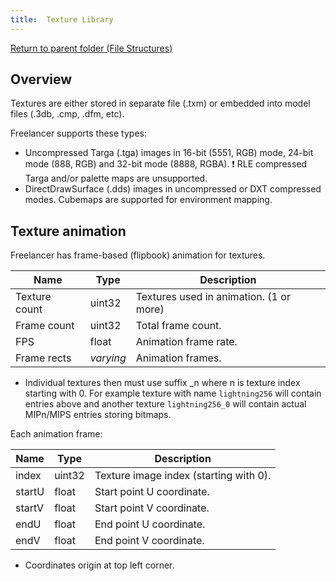```yaml
---
title:  Texture Library
---
```


[Return to parent folder (File Structures)](../index.md)

## Overview

Textures are either stored in separate file (.txm) or embedded into model files (.3db, .cmp, .dfm, etc).

Freelancer supports these types:

* Uncompressed Targa (.tga) images in 16-bit (5551, RGB) mode, 24-bit mode (888, RGB) and 32-bit mode (8888, RGBA). ❗ RLE compressed Targa and/or palette maps are unsupported.
* DirectDrawSurface (.dds) images in uncompressed or DXT compressed modes. Cubemaps are supported for environment mapping.

## Texture animation

Freelancer has frame-based (flipbook) animation for textures.

| Name          | Type      | Description                             |
| ------------- | --------- | --------------------------------------- |
| Texture count | uint32    | Textures used in animation. (1 or more) |
| Frame count   | uint32    | Total frame count.                      |
| FPS           | float     | Animation frame rate.                   |
| Frame rects   | *varying* | Animation frames.                       |

* Individual textures then must use suffix _n where n is texture index starting with 0. For example texture with name `lightning256` will contain entries above and another texture `lightning256_0` will contain actual MIPn/MIPS entries storing bitmaps.

Each animation frame:

| Name   | Type   | Description                            |
| ------ | ------ | -------------------------------------- |
| index  | uint32 | Texture image index (starting with 0). |
| startU | float  | Start point U coordinate.              |
| startV | float  | Start point V coordinate.              |
| endU   | float  | End point U coordinate.                |
| endV   | float  | End point V coordinate.                |

* Coordinates origin at top left corner.
